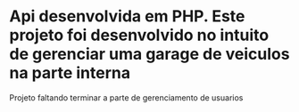 # Api desenvolvida em PHP. Este projeto foi desenvolvido no intuito de gerenciar uma garage de veiculos na parte interna
Projeto faltando terminar a parte de gerenciamento de usuarios
